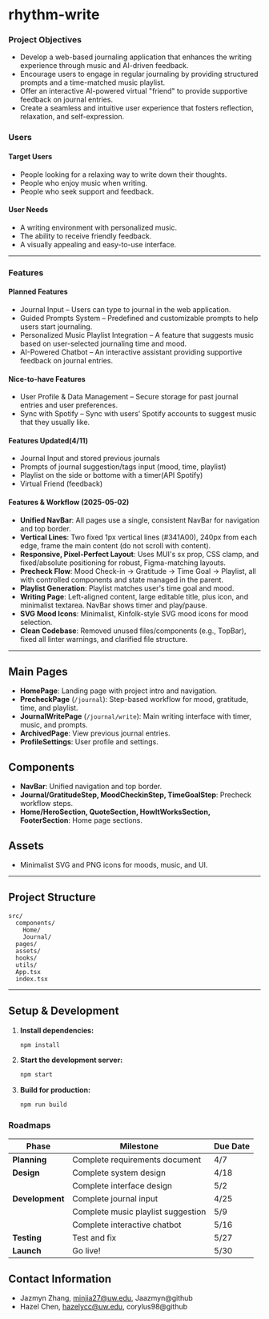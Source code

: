 # rhythm-write
### Project Objectives
- Develop a web-based journaling application that enhances the writing experience through music and AI-driven feedback.
- Encourage users to engage in regular journaling by providing structured prompts and a time-matched music playlist.
- Offer an interactive AI-powered virtual "friend" to provide supportive feedback on journal entries.
- Create a seamless and intuitive user experience that fosters reflection, relaxation, and self-expression.

### Users
#### Target Users
- People looking for a relaxing way to write down their thoughts.
- People who enjoy music when writing.
- People who seek support and feedback.
#### User Needs
- A writing environment with personalized music.
- The ability to receive friendly feedback.
- A visually appealing and easy-to-use interface.

---

### Features
#### Planned Features
- Journal Input – Users can type to journal in the web application.
- Guided Prompts System – Predefined and customizable prompts to help users start journaling.
- Personalized Music Playlist Integration – A feature that suggests music based on user-selected 
journaling time and mood.
- AI-Powered Chatbot – An interactive assistant providing supportive feedback on journal entries.
#### Nice-to-have Features
- User Profile & Data Management – Secure storage for past journal entries and user preferences.
- Sync with Spotify – Sync with users’ Spotify accounts to suggest music that they usually like.
#### Features Updated(4/11)
- Journal Input and stored previous journals
- Prompts of journal suggestion/tags input (mood, time, playlist)
- Playlist on the side or bottome with a timer(API Spotify)
- Virtual Friend (feedback)

#### Features & Workflow (2025-05-02)
- **Unified NavBar**: All pages use a single, consistent NavBar for navigation and top border.
- **Vertical Lines**: Two fixed 1px vertical lines (#341A00), 240px from each edge, frame the main content (do not scroll with content).
- **Responsive, Pixel-Perfect Layout**: Uses MUI's sx prop, CSS clamp, and fixed/absolute positioning for robust, Figma-matching layouts.
- **Precheck Flow**: Mood Check-in → Gratitude → Time Goal → Playlist, all with controlled components and state managed in the parent.
- **Playlist Generation**: Playlist matches user's time goal and mood.
- **Writing Page**: Left-aligned content, large editable title, plus icon, and minimalist textarea. NavBar shows timer and play/pause.
- **SVG Mood Icons**: Minimalist, Kinfolk-style SVG mood icons for mood selection.
- **Clean Codebase**: Removed unused files/components (e.g., TopBar), fixed all linter warnings, and clarified file structure.

---

## Main Pages
- **HomePage**: Landing page with project intro and navigation.
- **PrecheckPage** (`/journal`): Step-based workflow for mood, gratitude, time, and playlist.
- **JournalWritePage** (`/journal/write`): Main writing interface with timer, music, and prompts.
- **ArchivedPage**: View previous journal entries.
- **ProfileSettings**: User profile and settings.

## Components
- **NavBar**: Unified navigation and top border.
- **Journal/GratitudeStep, MoodCheckinStep, TimeGoalStep**: Precheck workflow steps.
- **Home/HeroSection, QuoteSection, HowItWorksSection, FooterSection**: Home page sections.

## Assets
- Minimalist SVG and PNG icons for moods, music, and UI.

---

## Project Structure
```
src/
  components/
    Home/
    Journal/
  pages/
  assets/
  hooks/
  utils/
  App.tsx
  index.tsx
```

---

## Setup & Development
1. **Install dependencies:**
   ```bash
   npm install
   ```
2. **Start the development server:**
   ```bash
   npm start
   ```
3. **Build for production:**
   ```bash
   npm run build
   ```

### Roadmaps
| Phase       | Milestone                          | Due Date  |
|------------|-----------------------------------|----------|
| **Planning**  | Complete requirements document  | 4/7      |
| **Design**    | Complete system design          | 4/18     |
|             | Complete interface design       | 5/2      |
| **Development** | Complete journal input         | 4/25     |
|             | Complete music playlist suggestion | 5/9      |
|             | Complete interactive chatbot     | 5/16     |
| **Testing**   | Test and fix                    | 5/27     |
| **Launch**    | Go live!                        | 5/30     |

## Contact Information
- Jazmyn Zhang, minjia27@uw.edu, Jaazmyn@github
- Hazel Chen, hazelycc@uw.edu, corylus98@github
